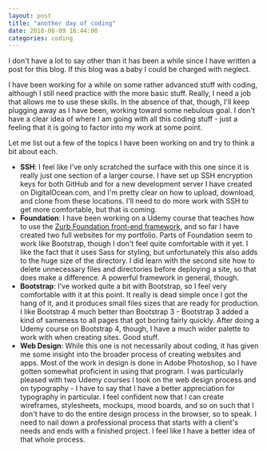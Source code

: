 ```yaml
---
layout: post
title: "another day of coding"
date: 2018-06-09 16:44:00
categories: coding
---
```

I don't have a lot to say other than it has been a while since I have written a post for this blog. If this blog was a baby I could be charged with neglect.

I have been working for a while on some rather advanced stuff with coding, although I still need practice with the more basic stuff. Really, I need a job that allows me to use these skills. In the absence of that, though, I'll keep plugging away as I have been, working toward some nebulous goal. I don't have a clear idea of where I am going with all this coding stuff - just a feeling that it is going to factor into my work at some point.

Let me list out a few of the topics I have been working on and try to think a bit about each.

* **SSH**: I feel like I've only scratched the surface with this one since it is really just one section of a larger course. I have set up SSH encryption keys for both GitHub and for a new development server I have created on DigitalOcean.com, and I'm pretty clear on how to upload, download, and clone from these locations. I'll need to do more work with SSH to get more comfortable, but that is coming.
* **Foundation**: I have been working on a Udemy course that teaches how to use the [Zurb Foundation front-end framework](https://foundation.zurb.com/), and so far I have created two full websites for my portfolio. Parts of Foundation seem to work like Bootstrap, though I don't feel quite comfortable with it yet. I like the fact that it uses Sass for styling, but unfortunately this also adds to the huge size of the directory. I did learn with the second site how to delete unnecessary files and directories before deploying a site, so that does make a difference. A powerful framework in general, though.
* **Bootstrap**: I've worked quite a bit with Bootstrap, so I feel very comfortable with it at this point. It really is dead simple once I got the hang of it, and it produces small files sizes that are ready for production. I like Bootstrap 4 much better than Bootstrap 3 - Bootstrap 3 added a kind of sameness to all pages that got boring fairly quickly. After doing a Udemy course on Bootstrap 4, though, I have a much wider palette to work with when creating sites. Good stuff.
* **Web Design**: While this one is not necessarily about coding, it has given me some insight into the broader process of creating websites and apps. Most of the work in design is done in Adobe Photoshop, so I have gotten somewhat proficient in using that program. I was particularly pleased with two Udemy courses I took on the web design process and on typography - I have to say that I have a better appreciation for typography in particular. I feel confident now that I can create wireframes, stylesheets, mockups, mood boards, and so on such that I don't have to do the entire design process in the browser, so to speak. I need to nail down a professional process that starts with a client's needs and ends with a finished project. I feel like I have a better idea of that whole process.
